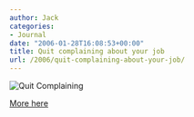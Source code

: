 ```yaml
---
author: Jack
categories:
- Journal
date: "2006-01-28T16:08:53+00:00"
title: Quit complaining about your job
url: /2006/quit-complaining-about-your-job/
---
```


![Quit Complaining](/files/quitcomplaining.jpg) 

[More here][1]

 [1]: http://www.arsmedia.ro/extra_fun/job/Quit_Complaining_About_Your_Job.html